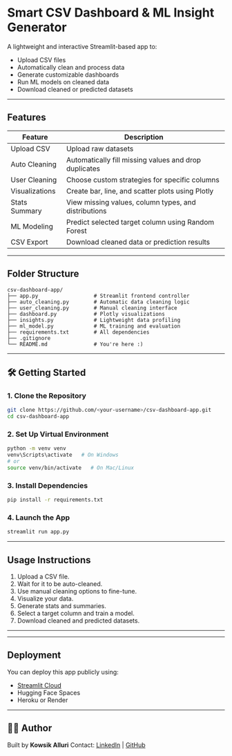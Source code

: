 #  Smart CSV Dashboard & ML Insight Generator

A lightweight and interactive Streamlit-based app to:

* Upload CSV files
* Automatically clean and process data
* Generate customizable dashboards
* Run ML models on cleaned data
* Download cleaned or predicted datasets

---

##  Features

| Feature           | Description                                           |
| ----------------- | ----------------------------------------------------- |
|  Upload CSV     | Upload raw datasets                                   |
|  Auto Cleaning  | Automatically fill missing values and drop duplicates |
|  User Cleaning | Choose custom strategies for specific columns         |
|  Visualizations | Create bar, line, and scatter plots using Plotly      |
|  Stats Summary  | View missing values, column types, and distributions  |
|  ML Modeling    | Predict selected target column using Random Forest    |
|  CSV Export     | Download cleaned data or prediction results           |

---

##  Folder Structure

```
csv-dashboard-app/
├── app.py                  # Streamlit frontend controller
├── auto_cleaning.py        # Automatic data cleaning logic
├── user_cleaning.py        # Manual cleaning interface
├── dashboard.py            # Plotly visualizations
├── insights.py             # Lightweight data profiling
├── ml_model.py             # ML training and evaluation
├── requirements.txt        # All dependencies
├── .gitignore
└── README.md               # You're here :)
```

---

## 🛠️ Getting Started

### 1. Clone the Repository

```bash
git clone https://github.com/<your-username>/csv-dashboard-app.git
cd csv-dashboard-app
```

### 2. Set Up Virtual Environment

```bash
python -m venv venv
venv\Scripts\activate   # On Windows
# or
source venv/bin/activate   # On Mac/Linux
```

### 3. Install Dependencies

```bash
pip install -r requirements.txt
```

### 4. Launch the App

```bash
streamlit run app.py
```

---

##  Usage Instructions

1. Upload a CSV file.
2. Wait for it to be auto-cleaned.
3. Use manual cleaning options to fine-tune.
4. Visualize your data.
5. Generate stats and summaries.
6. Select a target column and train a model.
7. Download cleaned and predicted datasets.

---



---

##  Deployment

You can deploy this app publicly using:

* [Streamlit Cloud](https://streamlit.io/cloud)
* Hugging Face Spaces
* Heroku or Render

---



## 👨‍💻 Author

Built  by **Kowsik Alluri**
Contact: [LinkedIn](https://www.linkedin.com/) | [GitHub](https://github.com/kowsikalluri)
